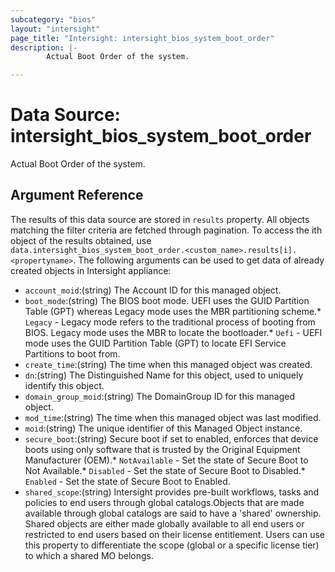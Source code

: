 ```yaml
---
subcategory: "bios"
layout: "intersight"
page_title: "Intersight: intersight_bios_system_boot_order"
description: |-
        Actual Boot Order of the system.

---
```


# Data Source: intersight_bios_system_boot_order
Actual Boot Order of the system.
## Argument Reference
The results of this data source are stored in `results` property.
All objects matching the filter criteria are fetched through pagination.
To access the ith object of the results obtained, use `data.intersight_bios_system_boot_order.<custom_name>.results[i].<propertyname>`.
The following arguments can be used to get data of already created objects in Intersight appliance:
* `account_moid`:(string) The Account ID for this managed object. 
* `boot_mode`:(string) The BIOS boot mode. UEFI uses the GUID Partition Table (GPT) whereas Legacy mode uses the MBR partitioning scheme.* `Legacy` - Legacy mode refers to the traditional process of booting from BIOS. Legacy mode uses the MBR to locate the bootloader.* `Uefi` - UEFI mode uses the GUID Partition Table (GPT) to locate EFI Service Partitions to boot from. 
* `create_time`:(string) The time when this managed object was created. 
* `dn`:(string) The Distinguished Name for this object, used to uniquely identify this object. 
* `domain_group_moid`:(string) The DomainGroup ID for this managed object. 
* `mod_time`:(string) The time when this managed object was last modified. 
* `moid`:(string) The unique identifier of this Managed Object instance. 
* `secure_boot`:(string) Secure boot if set to enabled, enforces that device boots using only software that is trusted by the Original Equipment Manufacturer (OEM).* `NotAvailable` - Set the state of Secure Boot to Not Available.* `Disabled` - Set the state of Secure Boot to Disabled.* `Enabled` - Set the state of Secure Boot to Enabled. 
* `shared_scope`:(string) Intersight provides pre-built workflows, tasks and policies to end users through global catalogs.Objects that are made available through global catalogs are said to have a 'shared' ownership. Shared objects are either made globally available to all end users or restricted to end users based on their license entitlement. Users can use this property to differentiate the scope (global or a specific license tier) to which a shared MO belongs. 
 
